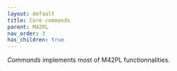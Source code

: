 ```yaml
---
layout: default
title: Core commands
parent: M42PL
nav_order: 3
has_children: true
---
```


_Commands_ implements most of M42PL functionnalities.

